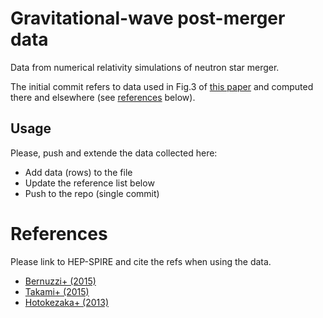 # Gravitational-wave post-merger data

Data from numerical relativity simulations of neutron star merger.

The initial commit refers to data used in Fig.3 of [this paper](https://inspirehep.net/record/1358387) and computed there and elsewhere (see [references](#references) below).

## Usage

Please, push and extende the data collected here:

 * Add data (rows) to the file
 * Update the reference list below
 * Push to the repo (single commit)
 
# References

Please link to HEP-SPIRE and cite the refs when using the data.

 * [Bernuzzi+ (2015)](https://inspirehep.net/record/1358387)
 * [Takami+ (2015)](https://inspirehep.net/record/1333637)
 * [Hotokezaka+ (2013)](https://inspirehep.net/record/1244056)

